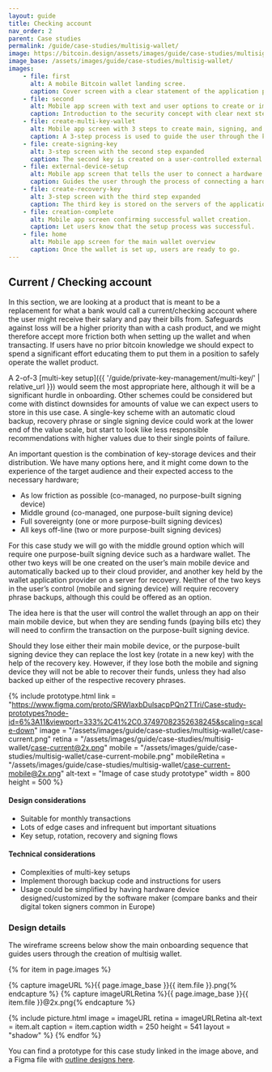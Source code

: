 ```yaml
---
layout: guide
title: Checking account
nav_order: 2
parent: Case studies
permalink: /guide/case-studies/multisig-wallet/
image: https://bitcoin.design/assets/images/guide/case-studies/multisig-wallet/multisig-wallet-preview.jpg
image_base: /assets/images/guide/case-studies/multisig-wallet/
images:
    - file: first
      alt: A mobile Bitcoin wallet landing scree.
      caption: Cover screen with a clear statement of the application purpose.
    - file: second
      alt: Mobile app screen with text and user options to create or import a wallet.
      caption: Introduction to the security concept with clear next steps.
    - file: create-multi-key-wallet
      alt: Mobile app screen with 3 steps to create main, signing, and recovery keys.
      caption: A 3-step process is used to guide the user through the key setup.
    - file: create-signing-key
      alt: 3-step screen with the second step expanded
      caption: The second key is created on a user-controlled external device to avoid a single point of failure.
    - file: external-device-setup
      alt: Mobile app screen that tells the user to connect a hardware wallet.
      caption: Guides the user through the process of connecting a hardware wallet.
    - file: create-recovery-key
      alt: 3-step screen with the third step expanded
      caption: The third key is stored on the servers of the application provider.
    - file: creation-complete
      alt: Mobile app screen confirming successful wallet creation.
      caption: Let users know that the setup process was successful.
    - file: home
      alt: Mobile app screen for the main wallet overview
      caption: Once the wallet is set up, users are ready to go.
---
```


<!--

Editor's notes

-->

## Current / Checking account

In this section, we are looking at a product that is meant to be a replacement for what a bank would call a current/checking account where the user might receive their salary and pay their bills from.
Safeguards against loss will be a higher priority than with a cash product, and we might therefore accept more friction both when setting up the wallet and when transacting.
If users have no prior bitcoin knowledge we should expect to spend a significant effort educating them to put them in a position to safely operate the wallet product.

A 2-of-3 [multi-key setup]({{ '/guide/private-key-management/multi-key/' | relative_url }}) would seem the most appropriate here, although it will be a significant hurdle in onboarding. Other schemes could be considered but come with distinct downsides for amounts of value we can expect users to store in this use case. A single-key scheme with an automatic cloud backup, recovery phrase or single signing device could work at the lower end of the value scale, but start to look like less responsible recommendations with higher values due to their single points of failure.

An important question is the combination of key-storage devices and their distribution. We have many options here, and it might come down to the experience of the target audience and their expected access to the necessary hardware;

- As low friction as possible (co-managed, no purpose-built signing device)
- Middle ground (co-managed, one purpose-built signing device)
- Full sovereignty (one or more purpose-built signing devices)
- All keys off-line (two or more purpose-built signing devices)

For this case study we will go with the middle ground option which will require one purpose-built signing device such as a hardware wallet. The other two keys will be one created on the user’s main mobile device and automatically backed up to their cloud provider, and another key held by the wallet application provider on a server for recovery. Neither of the two keys in the user’s control (mobile and signing device) will require recovery phrase backups, although this could be offered as an option.

The idea here is that the user will control the wallet through an app on their main mobile device, but when they are sending funds (paying bills etc) they will need to confirm the transaction on the purpose-built signing device.

Should they lose either their main mobile device, or the purpose-built signing device they can replace the lost key (rotate in a new key) with the help of the recovery key. However, if they lose both the mobile and signing device they will not be able to recover their funds, unless they had also backed up either of the respective recovery phrases.

{% include prototype.html
   link = "https://www.figma.com/proto/SRWlaxbDulsacpPQn2TTri/Case-study-prototypes?node-id=6%3A11&viewport=333%2C41%2C0.37497082352638245&scaling=scale-down"
   image = "/assets/images/guide/case-studies/multisig-wallet/case-current.png"
   retina = "/assets/images/guide/case-studies/multisig-wallet/case-current@2x.png"
   mobile = "/assets/images/guide/case-studies/multisig-wallet/case-current-mobile.png"
   mobileRetina = "/assets/images/guide/case-studies/multisig-wallet/case-current-mobile@2x.png"
   alt-text = "Image of case study prototype"
   width = 800
   height = 500
%}

#### Design considerations
- Suitable for monthly transactions
- Lots of edge cases and infrequent but important situations
- Key setup, rotation, recovery and signing flows

#### Technical considerations
- Complexities of multi-key setups
- Implement thorough backup code and instructions for users
- Usage could be simplified by having hardware device designed/customized by the software maker (compare banks and their digital token signers common in Europe)

### Design details

The wireframe screens below show the main onboarding sequence that guides users through the creation of multisig wallet.

<div class="image-slide-gallery">

{% for item in page.images %}

{% capture imageURL %}{{ page.image_base }}{{ item.file }}.png{% endcapture %}
{% capture imageURLRetina %}{{ page.image_base }}{{ item.file }}@2x.png{% endcapture %}

{% include picture.html
   image = imageURL
   retina = imageURLRetina
   alt-text = item.alt
   caption = item.caption
   width = 250
   height = 541
   layout = "shadow"
%}
{% endfor %}

</div>

You can find a prototype for this case study linked in the image above, and a Figma file with [outline designs here](https://www.figma.com/file/SRWlaxbDulsacpPQn2TTri/Case-study-prototypes?node-id=6%3A9).
